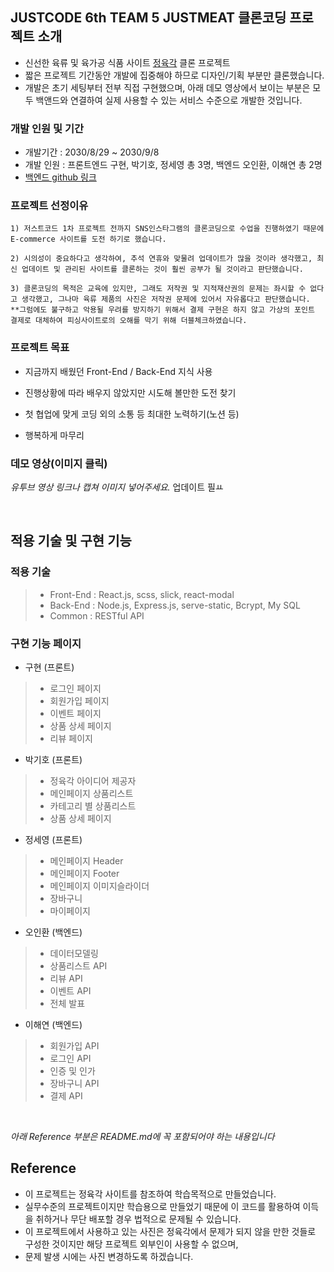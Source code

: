 
## JUSTCODE 6th TEAM 5 JUSTMEAT 클론코딩 프로젝트 소개

- 신선한 육류 및  육가공 식품 사이트 [정육각](https://www.jeongyookgak.com/index) 클론 프로젝트
- 짧은 프로젝트 기간동안 개발에 집중해야 하므로 디자인/기획 부분만 클론했습니다.
- 개발은 초기 세팅부터 전부 직접 구현했으며, 아래 데모 영상에서 보이는 부분은 모두 백앤드와 연결하여 실제 사용할 수 있는 서비스 수준으로 개발한 것입니다.

### 개발 인원 및 기간

- 개발기간 : 2030/8/29 ~ 2030/9/8
- 개발 인원 : 프론트엔드 구현, 박기호, 정세영 총 3명, 백엔드 오인환, 이해연 총 2명
- [백엔드 github 링크](https://github.com/wecode-bootcamp-korea/justcode-6-1st-justmeat-back)

### 프로젝트 선정이유

    1) 저스트코드 1차 프로젝트 전까지 SNS인스타그램의 클론코딩으로 수업을 진행하였기 때문에 E-commerce 사이트를 도전 하기로 했습니다. 

    2) 시의성이 중요하다고 생각하여, 추석 연휴와 맞물려 업데이트가 많을 것이라 생각했고, 최신 업데이트 및 관리된 사이트를 클론하는 것이 훨씬 공부가 될 것이라고 판단했습니다.

    3) 클론코딩의 목적은 교육에 있지만, 그래도 저작권 및 지적재산권의 문제는 좌시할 수 없다고 생각했고, 그나마 육류 제품의 사진은 저작권 문제에 있어서 자유롭다고 판단했습니다. 
    **그럼에도 불구하고 악용될 우려를 방지하기 위해서 결제 구현은 하지 않고 가상의 포인트 결제로 대체하여 피싱사이트로의 오해를 막기 위해 더블체크하였습니다.


### 프로젝트 목표

- 지금까지 배웠던 Front-End / Back-End 지식 사용

- 진행상황에 따라 배우지 않았지만 시도해 볼만한 도전 찾기

- 첫 협업에 맞게 코딩 외의 소통 등 최대한 노력하기(노션 등)

- 행복하게 마무리

### 데모 영상(이미지 클릭)

*유투브 영상 링크나 캡쳐 이미지 넣어주세요.* 업데이트 필ㅛ

<br>

## 적용 기술 및 구현 기능

### 적용 기술

> - Front-End : React.js, scss, slick, react-modal
> - Back-End : Node.js, Express.js, serve-static, Bcrypt, My SQL
> - Common : RESTful API


### 구현 기능 페이지

- 구현 (프론트)
> - 로그인 페이지
> - 회원가입 페이지
> - 이벤트 페이지
> - 상품 상세 페이지
> - 리뷰 페이지


- 박기호 (프론트)
> - 정육각 아이디어 제공자
> - 메인페이지 상품리스트
> - 카테고리 별 상품리스트
> - 상품 상세 페이지

- 정세영 (프론트)
> - 메인페이지 Header
> - 메인페이지 Footer
> - 메인페이지 이미지슬라이더
> - 장바구니
> - 마이페이지

- 오인환 (백엔드)
> - 데이터모델링
> - 상품리스트 API
> - 리뷰 API
> - 이벤트 API
> - 전체 발표

- 이해연 (백엔드)
> - 회원가입 API
> - 로그인 API
> - 인증 및 인가
> - 장바구니 API
> - 결제 API

<br>

*아래 Reference 부분은 README.md에 꼭 포함되어야 하는 내용입니다*

## Reference

- 이 프로젝트는 정육각 사이트를 참조하여 학습목적으로 만들었습니다.
- 실무수준의 프로젝트이지만 학습용으로 만들었기 때문에 이 코드를 활용하여 이득을 취하거나 무단 배포할 경우 법적으로 문제될 수 있습니다.
- 이 프로젝트에서 사용하고 있는 사진은 정육각에서 문제가 되지 않을 만한 것들로 구성한 것이지만 해당 프로젝트 외부인이 사용할 수 없으며, 
- 문제 발생 시에는 사진 변경하도록 하겠습니다.
